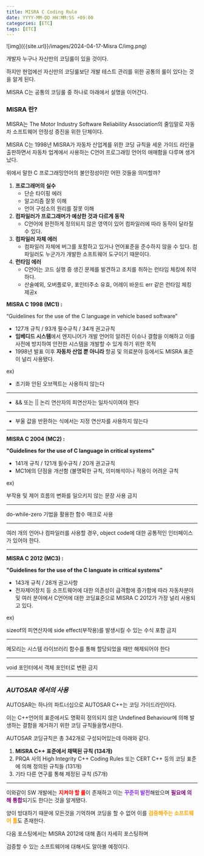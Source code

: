 ```yaml
---
title: MISRA C Coding Rule
date: YYYY-MM-DD HH:MM:SS +09:00
categories: [ETC]
tags: [ETC]
---
```




![img]({{site.url}}/images/2024-04-17-Misra C/img.png)


개발자 누구나 자신만의 코딩룰이 있을 것이다.

하지만 현업에선 자신만의 코딩룰보단 개발 테스트 관리를 위한 공통의 룰이 있다는 것을 알게 된다.

MISRA C는 공통의 코딩룰 중 하나로 아래에서 설명을 이어간다.

### **MISRA 란?**

MISRA는 The Motor Industry Software Reliability Association의 줄임말로 자동차 소프트웨어 안정성 증진을 위한 단체이다.

MISRA C는 1998년 MISRA가 자동차 산업계를 위한 코딩 규칙을 세운 가이드 라인을 출판하면서 자동차 업계에서 사용하는 C언어 프로그래밍 언어의 애매함을 다루며 생겨났다.

위에서 말한 C 프로그래밍언어의 불안정성이란 어떤 것들을 의미할까?

1. **프로그래머의 실수**
    - 단순 타이핑 에러
    - 알고리즘 잘못 이해
    - 언어 구성소의 원리를 잘못 이해
2. **컴파일러가 프로그래머가 예상한 것과 다르게 동작**
    - C언어에 완전하게 정의되지 않은 영역이 있어 컴파일러에 따라 동작이 달라질 수 있다.
3. **컴파일러 자체 에러**
    - 컴파일러 자체에 버그를 포함하고 있거나 언어표준을 준수하지 않을 수 있다.
    컴파일러도 누군가가 개발한 소프트웨어 도구이기 때문이다.
4. **런타임 에러**
    - C언어는 코드 실행 중 생긴 문제를 발견하고 조치를 취하는 런타임 체킹에 취약하다.
    - 산술예외, 오버플로우, 포인터주소 유효, 어레이 바운드 err 같은 런타임 체킹 제공x

**MISRA C 1998 (MC1) :**

“Guidelines for the use of the C language in vehicle based software”

- 127개 규칙 / 93개 필수규칙 / 34개 권고규칙
- **임베디드 시스템**에서 엔지니어가 개발 언어의 알려진 이슈나 결함을 이해하고 이를 사전에 방지하여 안전한 시스템을 개발할 수 있게 하기 위한 목적
- 1998년 발표 이후 **자동차 산업 뿐 아니라** 항공 및 의료분야 등에서도 MISRA 표준이 널리 사용됐다.

ex)

- 초기화 안된 오브젝트는 사용하지 않는다

---

- && 또는 || 논리 연산자의 피연산자는 일차식이여야 한다

---

- 부울 값을 반환하는 식에서는 지정 연산자를 사용하지 않는다

---

**MISRA C 2004 (MC2) :**

**"Guidelines for the use of C language in critical systems"**

- 141개 규칙 / 121개 필수규칙 / 20개 권고규칙
- MC1에의 단점을 개선함 (불명확한 규칙, 의미해석이나 적용이 어려운 규칙

ex)

부작용 및 제어 흐름의 변화를 일으키지 않는 문장 사용 금지

---

do-while-zero 기법을 활용한 함수 매크로 사용

---

여러 개의 언어나 컴파일러를 사용할 경우, object code에 대한 공통적인 인터페이스가 있어야 한다.

---

**MISRA C 2012 (MC3) :**

**"Guidelines for the use of the C languate in critical systems"**

- 143개 규칙 / 28개 권고사항
- 전자제어장치 등 소프트웨어에 대한 의존성이 급격함에 증가함에 따라 자동차분야 및 여러 분야에서 C언어에 대한 코딩표준으로 MISRA C 2012가 가장 널리 사용되고 있다.

ex)

sizeof의 피연산자에 side effect(부작용)를 발생시킬 수 있는 수식 포함 금지

---

메모리는 시스템 라이브러리 함수를 통해 할당되었을 때만 해제되어야 한다

---

void 포인터에서 객체 포인터로 변환 금지

---

### ***AUTOSAR 에서의 사용***

AUTOSAR는 하나의 파트너십으로 AUTOSAR C++는 코딩 가이드라인이다.

이는 C++언어의 표준에서도 명확히 정의되지 않은 Undefined Behaviour에 의해 발생하는 결함을 제거하기 위한 코딩 규칙들을명시한다.

AUTOSAR 코딩규칙은 총 342개로 구성되어있는데 아래와 같다.

1. **MISRA C++ 표준에서 채택된 규칙 (134개)**
2. PRQA 사의 High Integrity C++ Coding Rules 또는 CERT C++ 등의 코딩 표준에 의해 정의된 규칙들 (131개)
3. 기타 다른 연구를 통해 제정된 규칙 (57개)

---

이와같이 SW 개발에는 <span style="color:red">**지켜야 할 룰**</span>이 존재하고 이는 <span style="color:blueviolet">**꾸준히 발전**</span>해왔으며 <span style="color:purple">**필요에 의해 통합**</span>되기도 한다는 것을 알게됐다.

양이 방대하기 때문에 모든것을 기억하며 코딩을 할 수 없어 이를 <span style="color:orange">**검증해주는 소프트웨어 툴**</span>도 존재한다.

다음 포스팅에서는 MISRA 2012에 대해 좀더 자세히 포스팅하며

검증할 수 있는 소프트웨어에 대해서도 알아볼 예정이다.